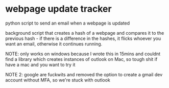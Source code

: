 # webpage update tracker
python script to send an email when a webpage is updated

background script that creates a hash of a webpage and compares it to the previous hash - if there is a difference in the hashes, it flicks whoever you
want an email, otherwise it continues running.

NOTE: only works on windows because I wrote this in 15mins and couldnt find a library which creates instances of outlook on Mac, so tough shit
if have a mac and you want to try it

NOTE 2: google are fuckwits and removed the option to create a gmail dev account without MFA, so we're stuck with outlook
